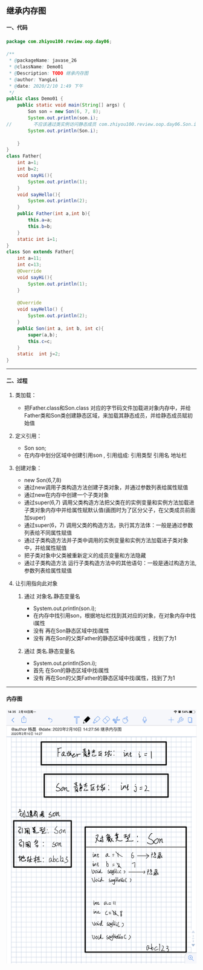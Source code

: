 ## 继承内存图
#### 一、代码
```java
package com.zhiyou100.review.oop.day06;

/**
 * @packageName: javase_26
 * @className: Demo01
 * @Description: TODO 继承内存图
 * @author: YangLei
 * @date: 2020/2/10 1:49 下午
 */
public class Demo01 {
    public static void main(String[] args) {
        Son son = new Son(6, 7, 8);
        System.out.println(son.i);
//        不应该通过类实例访问静态成员 com.zhiyou100.review.oop.day06.Son.i
        System.out.println(Son.i);

    }
}
class Father{
    int a=1;
    int b=2;
    void sayHi(){
        System.out.println(1);
    }
    void sayHello(){
        System.out.println(2);
    }
    public Father(int a,int b){
        this.a=a;
        this.b=b;
    }
    static int i=1;
}
class Son extends Father{
    int a=11;
    int c=13;
    @Override
    void sayHi(){
        System.out.println(1);
    }

    @Override
    void sayHello() {
        System.out.println(2);
    }
    public Son(int a, int b, int c){
        super(a,b);
        this.c=c;
    }
    static  int j=2;
}
```
***
#### 二、过程
1. 类加载：
    * 把Father.class和Son.class 对应的字节码文件加载进对象内存中，并给Father类和Son类创建静态区域，来加载其静态成员，并给静态成员赋初始值
    
1. 定义引用：
    * Son son;
    * 在内存中划分区域中创建引用son , 引用组成: 引用类型 引用名 地址栏

1. 创建对象： 
    * new Son(6,7,8)
    * 通过new调用子类构造方法创建子类对象，并通过参数列表给属性赋值
    * 通过new在内存中创建一个子类对象
    * 通过super(6,7) 调用父类构造方法把父类在的实例变量和实例方法加载进子类对象内存中并给属性赋默认值(画图时为了区分父子，在父类成员前面加super)
    * 通过super(6，7) 调用父类的构造方法，执行其方法体：一般是通过参数列表给不同属性赋值
    * 通过子类构造方法并子类中调用的实例变量和实例方法加载进子类对象中，并给属性赋值
    * 把子类对象中父类被重新定义的成员变量和方法隐藏
    * 通过子类构造方法 运行子类构造方法中的其他语句：一般是通过构造方法,参数列表给属性赋值
    
1. 让引用指向此对象
    1. 通过 对象名.静态变量名
        * System.out.println(son.i);
        * 在内存中找引用son，根据地址栏找到其对应的对象，在对象内存中找i属性
        * 没有 再在Son静态区域中找i属性
        * 没有 再在Son的父类Father的静态区域中找i属性 ，找到了为1
    
    1. 通过 类名.静态变量名
        * System.out.println(Son.i);
        * 首先 在Son的静态区域中找i属性
        * 没有 再在Son的父类Father的静态区域中找i属性，找到了为1
        
***
#### 内存图
![继承内存图](https://github.com/1123Javayanglei/myPicture/blob/master/images/%E7%BB%A7%E6%89%BF%E5%86%85%E5%AD%98%E5%9B%BE.jpeg)
